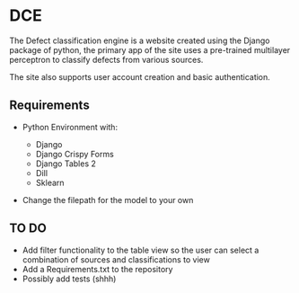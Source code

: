   # DCE

  The Defect classification engine is a website created using the Django package of python, the primary app of the site uses a pre-trained multilayer perceptron to classify defects from various sources.

  The site also supports user account creation and basic authentication.

  ## Requirements

  * Python Environment with:
    * Django
    * Django Crispy Forms
    * Django Tables 2
    * Dill
    * Sklearn

  * Change the filepath for the model to your own

   ## TO DO

   * Add filter functionality to the table view so the user can select a combination of sources and classifications to view
   * Add a Requirements.txt to the repository
   * Possibly add tests (shhh)
